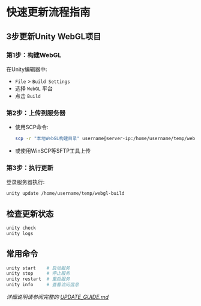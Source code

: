 # 快速更新流程指南

## 3步更新Unity WebGL项目

### 第1步：构建WebGL
在Unity编辑器中:
- `File` > `Build Settings` 
- 选择 `WebGL` 平台
- 点击 `Build`

### 第2步：上传到服务器
- 使用SCP命令:
  ```bash
  scp -r "本地WebGL构建目录" username@server-ip:/home/username/temp/webgl-build
  ```
- 或使用WinSCP等SFTP工具上传

### 第3步：执行更新
登录服务器执行:
```bash
unity update /home/username/temp/webgl-build
```

## 检查更新状态
```bash
unity check
unity logs
```

## 常用命令
```bash
unity start    # 启动服务
unity stop     # 停止服务
unity restart  # 重启服务
unity info     # 查看访问信息
```

*详细说明请参阅完整的 [UPDATE_GUIDE.md](UPDATE_GUIDE.md)*
